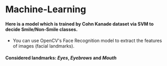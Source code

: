# Machine-Learning

#### Here is a model which is trained by Cohn Kanade dataset via SVM to decide Smile/Non-Smile classes.

* You can use OpenCV's Face Recognition model to extract the features of images (facial landmarks).

#### Considered landmarks: *Eyes*, *Eyebrows* and *Mouth*

